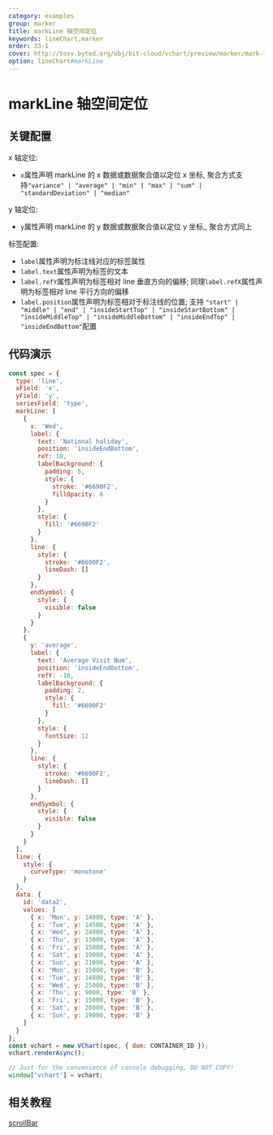 ```yaml
---
category: examples
group: marker
title: markLine 轴空间定位
keywords: lineChart,marker
order: 33-1
cover: http://tosv.byted.org/obj/bit-cloud/vchart/preview/marker/mark-line-axis.png
option: lineChart#markLine
---
```


# markLine 轴空间定位

## 关键配置

x 轴定位:

- `x`属性声明 markLine 的 x 数据或数据聚合值以定位 x 坐标, 聚合方式支持`"variance" | "average" | "min" | "max" | "sum" | "standardDeviation" | "median"`

y 轴定位:

- `y`属性声明 markLine 的 y 数据或数据聚合值以定位 y 坐标,, 聚合方式同上

标签配置:

- `label`属性声明为标注线对应的标签属性
- `label.text`属性声明为标签的文本
- `label.refY`属性声明为标签相对 line 垂直方向的偏移; 同理`label.refX`属性声明为标签相对 line 平行方向的偏移
- `label.position`属性声明为标签相对于标注线的位置; 支持 `"start" | "middle" | "end" | "insideStartTop" | "insideStartBottom" | "insideMiddleTop" | "insideMiddleBottom" | "insideEndTop" | "insideEndBottom"`配置

## 代码演示

```javascript livedemo
const spec = {
  type: 'line',
  xField: 'x',
  yField: 'y',
  seriesField: 'type',
  markLine: [
    {
      x: 'Wed',
      label: {
        text: 'National holiday',
        position: 'insideEndBottom',
        reY: 10,
        labelBackground: {
          padding: 5,
          style: {
            stroke: '#6690F2',
            fillOpacity: 0
          }
        },
        style: {
          fill: '#6690F2'
        }
      },
      line: {
        style: {
          stroke: '#6690F2',
          lineDash: []
        }
      },
      endSymbol: {
        style: {
          visible: false
        }
      }
    },
    {
      y: 'average',
      label: {
        text: 'Average Visit Num',
        position: 'insideEndBottom',
        refY: -10,
        labelBackground: {
          padding: 2,
          style: {
            fill: '#6690F2'
          }
        },
        style: {
          fontSize: 12
        }
      },
      line: {
        style: {
          stroke: '#6690F2',
          lineDash: []
        }
      },
      endSymbol: {
        style: {
          visible: false
        }
      }
    }
  ],
  line: {
    style: {
      curveType: 'monotone'
    }
  },
  data: {
    id: 'data2',
    values: [
      { x: 'Mon', y: 14000, type: 'A' },
      { x: 'Tue', y: 14500, type: 'A' },
      { x: 'Wed', y: 24000, type: 'A' },
      { x: 'Thu', y: 13000, type: 'A' },
      { x: 'Fri', y: 15000, type: 'A' },
      { x: 'Sat', y: 19000, type: 'A' },
      { x: 'Sun', y: 21000, type: 'A' },
      { x: 'Mon', y: 15000, type: 'B' },
      { x: 'Tue', y: 14800, type: 'B' },
      { x: 'Wed', y: 25000, type: 'B' },
      { x: 'Thu', y: 9000, type: 'B' },
      { x: 'Fri', y: 15000, type: 'B' },
      { x: 'Sat', y: 20000, type: 'B' },
      { x: 'Sun', y: 19000, type: 'B' }
    ]
  }
};
const vchart = new VChart(spec, { dom: CONTAINER_ID });
vchart.renderAsync();

// Just for the convenience of console debugging, DO NOT COPY!
window['vchart'] = vchart;
```

## 相关教程

[scrollBar](link)

